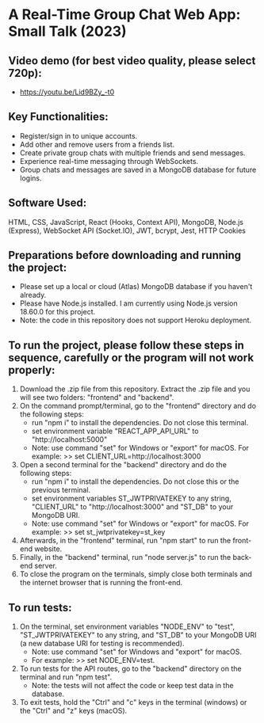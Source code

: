 # A Real-Time Group Chat Web App: Small Talk (2023)

## Video demo (for best video quality, please select 720p):

- https://youtu.be/Lid9BZy_-t0

## Key Functionalities:

- Register/sign in to unique accounts.
- Add other and remove users from a friends list.
- Create private group chats with multiple friends and send messages.
- Experience real-time messaging through WebSockets.
- Group chats and messages are saved in a MongoDB database for future logins.

## Software Used:

HTML, CSS, JavaScript, React (Hooks, Context API), MongoDB, Node.js (Express), WebSocket API (Socket.IO), JWT, bcrypt, Jest, HTTP Cookies

## Preparations before downloading and running the project:

- Please set up a local or cloud (Atlas) MongoDB database if you haven't already.
- Please have Node.js installed. I am currently using Node.js version 18.60.0 for this project.
- Note: the code in this repository does not support Heroku deployment.

## To run the project, please follow these steps in sequence, carefully or the program will not work properly:

1. Download the .zip file from this repository. Extract the .zip file and you will see two folders: "frontend" and "backend".
2. On the command prompt/terminal, go to the "frontend" directory and do the following steps:
   - run "npm i" to install the dependencies. Do not close this terminal.
   - set environment variable "REACT_APP_API_URL" to "http://localhost:5000"
   - Note: use command "set" for Windows or "export" for macOS. For example: >> set CLIENT_URL=http://localhost:3000
3. Open a second terminal for the "backend" directory and do the following steps:
   - run "npm i" to install the dependencies. Do not close this or the previous terminal.
   - set environment variables ST_JWTPRIVATEKEY to any string, "CLIENT_URL" to "http://localhost:3000" and "ST_DB" to your MongoDB URI.
   - Note: use command "set" for Windows or "export" for macOS. For example: >> set st_jwtprivatekey=st_key
4. Afterwards, in the "frontend" terminal, run "npm start" to run the front-end website.
5. Finally, in the "backend" terminal, run "node server.js" to run the back-end server.
6. To close the program on the terminals, simply close both terminals and the internet browser that is running the front-end.

## To run tests:

1. On the terminal, set environment variables "NODE_ENV" to "test", "ST_JWTPRIVATEKEY" to any string, and "ST_DB" to your MongoDB URI (a new database URI for testing is recommended).
   - Note: use command "set" for Windows and "export" for macOS.
   - For example: >> set NODE_ENV=test.
1. To run tests for the API routes, go to the "backend" directory on the terminal and run "npm test".
   - Note: the tests will not affect the code or keep test data in the database.
1. To exit tests, hold the "Ctrl" and "c" keys in the terminal (windows) or the "Ctrl" and "z" keys (macOS).

